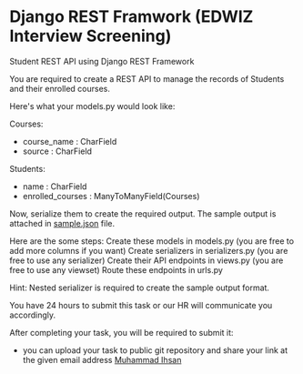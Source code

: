 # Django REST Framwork (EDWIZ Interview Screening)
Student REST API using Django REST Framework

You are required to create a REST API to manage the records of Students and their enrolled courses.

Here's what your models.py would look like:

Courses:
  + course_name : CharField
  + source : CharField

Students:
  + name : CharField
  + enrolled_courses : ManyToManyField(Courses)


Now, serialize them to create the required output. The sample output is attached in <a href="https://github.com/iihsan/Django-REST-Task/blob/main/sample.json">sample.json</a> file.

Here are the some steps:
Create these models in models.py (you are free to add more columns if you want)
Create serializers in serializers.py (you are free to use any serializer)
Create their API endpoints in views.py (you are free to use any viewset)
Route these endpoints in urls.py

Hint: Nested serializer is required to create the sample output format.

You have 24 hours to submit this task or our HR will communicate you accordingly.

After completing your task, you will be required to submit it:
+ you can upload your task to public git repository and share your link at the given email address <a href="mailto:contact@iihsan.com
">Muhammad Ihsan</a>
